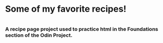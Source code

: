 <h1>Some of my favorite recipes!<h1>

<p><h3>A recipe page project used to practice html in the Foundations section of the Odin Project.<h3><p>
